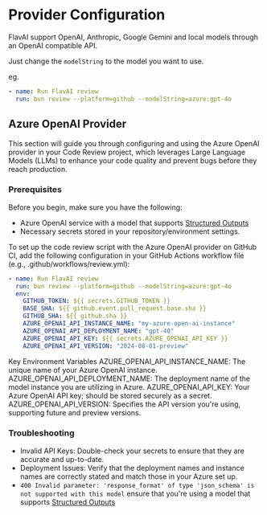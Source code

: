 # Provider Configuration

FlavAI support OpenAI, Anthropic, Google Gemini and local models through an OpenAI compatible API.

Just change the `modelString` to the model you want to use.

eg.

```yaml
- name: Run FlavAI review
  run: bun review --platform=github --modelString=azure:gpt-4o
```

## Azure OpenAI Provider

This section will guide you through configuring and using the Azure OpenAI provider in your Code Review project, which leverages Large Language Models (LLMs) to enhance your code quality and prevent bugs before they reach production.

### Prerequisites

Before you begin, make sure you have the following:

- Azure OpenAI service with a model that supports [Structured Outputs](https://learn.microsoft.com/en-us/azure/ai-services/openai/how-to/structured-outputs)
- Necessary secrets stored in your repository/environment settings.

To set up the code review script with the Azure OpenAI provider on GitHub CI, add the following configuration in your GitHub Actions workflow file (e.g., .github/workflows/review.yml):

```yaml
- name: Run FlavAI review
  run: bun review --platform=github --modelString=azure:gpt-4o
  env:
    GITHUB_TOKEN: ${{ secrets.GITHUB_TOKEN }}
    BASE_SHA: ${{ github.event.pull_request.base.sha }}
    GITHUB_SHA: ${{ github.sha }}
    AZURE_OPENAI_API_INSTANCE_NAME: "my-azure-open-ai-instance"
    AZURE_OPENAI_API_DEPLOYMENT_NAME: "gpt-40"
    AZURE_OPENAI_API_KEY: ${{ secrets.AZURE_OPENAI_API_KEY }}
    AZURE_OPENAI_API_VERSION: "2024-08-01-preview"
```

Key Environment Variables
AZURE_OPENAI_API_INSTANCE_NAME: The unique name of your Azure OpenAI instance.
AZURE_OPENAI_API_DEPLOYMENT_NAME: The deployment name of the model instance you are utilizing in Azure.
AZURE_OPENAI_API_KEY: Your Azure OpenAI API key; should be stored securely as a secret.
AZURE_OPENAI_API_VERSION: Specifies the API version you're using, supporting future and preview versions.

### Troubleshooting

- Invalid API Keys: Double-check your secrets to ensure that they are accurate and up-to-date.
- Deployment Issues: Verify that the deployment names and instance names are correctly stated and match those in your Azure set up.
- `400 Invalid parameter: 'response_format' of type 'json_schema' is not supported with this model` ensure that you're using a model that supports [Structured Outputs](https://learn.microsoft.com/en-us/azure/ai-services/openai/how-to/structured-outputs) 